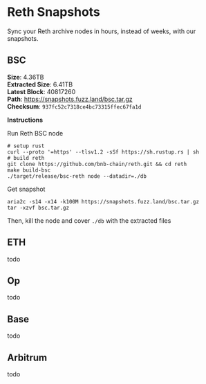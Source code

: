 # Reth Snapshots
Sync your Reth archive nodes in hours, instead of weeks, with our snapshots.

## BSC

**Size**: 4.36TB  
**Extracted Size**: 6.41TB  
**Latest Block**: 40817260  
**Path**: https://snapshots.fuzz.land/bsc.tar.gz  
**Checksum**: `937fc52c7318ce4bc73315ffec67fa1d`

**Instructions**

Run Reth BSC node
```
# setup rust
curl --proto '=https' --tlsv1.2 -sSf https://sh.rustup.rs | sh
# build reth
git clone https://github.com/bnb-chain/reth.git && cd reth
make build-bsc
./target/release/bsc-reth node --datadir=./db
```

Get snapshot
```
aria2c -s14 -x14 -k100M https://snapshots.fuzz.land/bsc.tar.gz
tar -xzvf bsc.tar.gz
```

Then, kill the node and cover `./db` with the extracted files

## ETH
todo

## Op
todo

## Base
todo

## Arbitrum
todo
